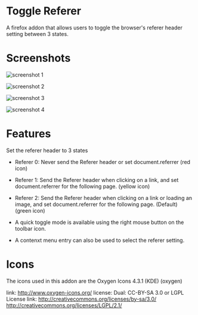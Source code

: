 # Toggle Referer #


A firefox addon that allows users to toggle the browser's referer header setting between 3 states.

# Screenshots


![screenshot 1](https://addons.cdn.mozilla.net/user-media/previews/full/146/146520.png?modified=1416042662)

![screenshot 2](https://addons.cdn.mozilla.net/user-media/previews/full/146/146524.png?modified=1416042662)

![screenshot 3](https://addons.cdn.mozilla.net/user-media/previews/full/146/146526.png?modified=1416042662)

![screenshot 4](https://addons.cdn.mozilla.net/user-media/previews/full/146/146522.png?modified=1416042662)


# Features 

Set the referer header to 3 states

* Referer 0: Never send the Referer header or set document.referrer (red icon)

* Referer 1: Send the Referer header when clicking on a link, and set
document.referrer for the following page. (yellow icon)

* Referer 2: Send the Referer header when clicking on a link or loading an image,
and set document.referrer for the following page. (Default) (green icon)

* A quick toggle mode is available using the right mouse button on the toolbar icon.

* A contenxt menu entry can also be used to select the referer setting.


# Icons #

The icons used in this addon are the Oxygen Icons 4.3.1 (KDE) (oxygen)
  
link: http://www.oxygen-icons.org/
license: Dual: CC-BY-SA 3.0 or LGPL
License link: http://creativecommons.org/licenses/by-sa/3.0/
http://creativecommons.org/licenses/LGPL/2.1/

